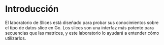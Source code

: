 # Introducción

El laboratorio de Slices está diseñado para probar sus conocimientos sobre el tipo de datos slice en Go. Los slices son una interfaz más potente para secuencias que las matrices, y este laboratorio lo ayudará a entender cómo utilizarlos.
